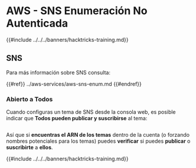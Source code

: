 # AWS - SNS Enumeración No Autenticada

{{#include ../../../banners/hacktricks-training.md}}

## SNS

Para más información sobre SNS consulta:

{{#ref}}
../aws-services/aws-sns-enum.md
{{#endref}}

### Abierto a Todos

Cuando configuras un tema de SNS desde la consola web, es posible indicar que **Todos pueden publicar y suscribirse** al tema:

<figure><img src="../../../images/image (212).png" alt=""><figcaption></figcaption></figure>

Así que si **encuentras el ARN de los temas** dentro de la cuenta (o forzando nombres potenciales para los temas) puedes **verificar** si puedes **publicar** o **suscribirte** a **ellos**.

{{#include ../../../banners/hacktricks-training.md}}
